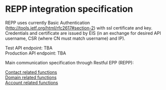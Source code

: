 # REPP integration specification

REPP uses currently Basic Authentication (http://tools.ietf.org/html/rfc2617#section-2) with ssl certificate and key.
Credentials and certificate are issued by EIS (in an exchange for desired API username, CSR (where CN must match username) and IP).

Test API endpoint: TBA  
Production API endpoint: TBA

Main communication specification through Restful EPP (REPP):

[Contact related functions](repp/v1/contact.md)  
[Domain related functions](repp/v1/domain.md)  
[Account related functions](repp/v1/account.md)
